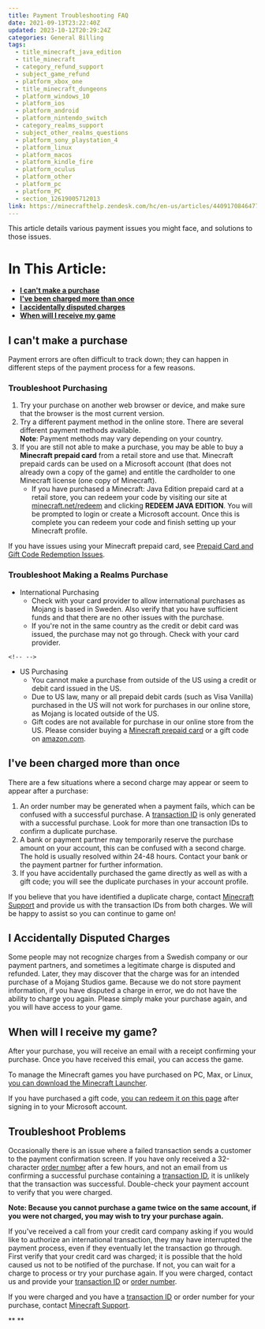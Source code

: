 ```yaml
---
title: Payment Troubleshooting FAQ
date: 2021-09-13T23:22:40Z
updated: 2023-10-12T20:29:24Z
categories: General Billing
tags:
  - title_minecraft_java_edition
  - title_minecraft
  - category_refund_support
  - subject_game_refund
  - platform_xbox_one
  - title_minecraft_dungeons
  - platform_windows_10
  - platform_ios
  - platform_android
  - platform_nintendo_switch
  - category_realms_support
  - subject_other_realms_questions
  - platform_sony_playstation_4
  - platform_linux
  - platform_macos
  - platform_kindle_fire
  - platform_oculus
  - platform_other
  - platform_pc
  - platform_PC
  - section_12619005712013
link: https://minecrafthelp.zendesk.com/hc/en-us/articles/4409170846477-Payment-Troubleshooting-FAQ
---
```


This article details various payment issues you might face, and solutions to those issues.

# In This Article:

-   **[I can\'t make a purchase](https://minecrafthelp.zendesk.com/hc/en-us/articles/4409170846477-Payment-Troubleshooting-FAQ#h_01FFGQDH4VJCEJ3KJDYTYG4A60)**
-   **[I\'ve been charged more than once](https://minecrafthelp.zendesk.com/hc/en-us/articles/4409170846477-Payment-Troubleshooting-FAQ#h_01FFGQFJPNCFEJFGP533FAW13Y)**
-   **[I accidentally disputed charges](https://minecrafthelp.zendesk.com/hc/en-us/articles/4409170846477-Payment-Troubleshooting-FAQ#h_01FG52AS46Z175T663PAZBPE8B)**
-   **[When will I receive my game](https://minecrafthelp.zendesk.com/hc/en-us/articles/4409170846477-Payment-Troubleshooting-FAQ#h_01FFGQG2F4ZMWCEWGJF8HAG6SC)**

## I can't make a purchase

Payment errors are often difficult to track down; they can happen in different steps of the payment process for a few reasons.

### Troubleshoot Purchasing

1.  Try your purchase on another web browser or device, and make sure that the browser is the most current version.
2.  Try a different payment method in the online store. There are several different payment methods available.\
    **Note**: Payment methods may vary depending on your country.
3.  If you are still not able to make a purchase, you may be able to buy a **Minecraft prepaid card** from a retail store and use that. Minecraft prepaid cards can be used on a Microsoft account (that does not already own a copy of the game) and entitle the cardholder to one Minecraft license (one copy of Minecraft).
    -   If you have purchased a Minecraft: Java Edition prepaid card at a retail store, you can redeem your code by visiting our site at [minecraft.net/redeem](https://www.minecraft.net/en-us/redeem/) and clicking **REDEEM JAVA EDITION**. You will be prompted to login or create a Microsoft account. Once this is complete you can redeem your code and finish setting up your Minecraft profile.

If you have issues using your Minecraft prepaid card, see [Prepaid Card and Gift Code Redemption Issues](https://help.minecraft.net/hc/en-us/articles/4409758085005-Minecraft-Java-Edition-Gift-Code-Issues-FAQ#h_01FG55B88ZZ02B559E7Q30BAEV).

### Troubleshoot Making a Realms Purchase

-   International Purchasing
    -   Check with your card provider to allow international purchases as Mojang is based in Sweden. Also verify that you have sufficient funds and that there are no other issues with the purchase. 
    -   If you're not in the same country as the credit or debit card was issued, the purchase may not go through. Check with your card provider.

```{=html}
<!-- -->
```
-   US Purchasing
    -   You cannot make a purchase from outside of the US using a credit or debit card issued in the US. 
    -   Due to US law, many or all prepaid debit cards (such as Visa Vanilla) purchased in the US will not work for purchases in our online store, as Mojang is located outside of the US.
    -   Gift codes are not available for purchase in our online store from the US. Please consider buying a [Minecraft prepaid card](https://help.minecraft.net/hc/en-us/articles/4409745793677-Minecraft-Bedrock-Gift-Code-Issues-FAQ-#h_01FG54MNJPQZFATPDWR75NMY2D) or a gift code on [amazon.com](https://www.amazon.com/Minecraft-Mac-Online-Game-Code/dp/B010KYDNDG/ref=dp_olp_1?th=1). 

## I've been charged more than once

There are a few situations where a second charge may appear or seem to appear after a purchase:

1.  An order number may be generated when a payment fails, which can be confused with a successful purchase. A [transaction ID](https://help.minecraft.net/hc/en-us/articles/360029977371-What-is-a-Transaction-ID-) is only generated with a successful purchase. Look for more than one transaction IDs to confirm a duplicate purchase.
2.  A bank or payment partner may temporarily reserve the purchase amount on your account, this can be confused with a second charge. The hold is usually resolved within 24-48 hours. Contact your bank or the payment partner for further information.
3.  If you have accidentally purchased the game directly as well as with a gift code; you will see the duplicate purchases in your account profile.

If you believe that you have identified a duplicate charge, contact [Minecraft Support](https://aka.ms/Minecraft-Support) and provide us with the transaction IDs from both charges. We will be happy to assist so you can continue to game on!

## I Accidentally Disputed Charges

Some people may not recognize charges from a Swedish company or our payment partners, and sometimes a legitimate charge is disputed and refunded. Later, they may discover that the charge was for an intended purchase of a Mojang Studios game. Because we do not store payment information, if you have disputed a charge in error, we do not have the ability to charge you again. Please simply make your purchase again, and you will have access to your game. 

## When will I receive my game?

After your purchase, you will receive an email with a receipt confirming your purchase. Once you have received this email, you can access the game.

To manage the Minecraft games you have purchased on PC, Max, or Linux, [you can download the Minecraft Launcher](https://www.minecraft.net/en-us/download).

If you have purchased a gift code, [you can redeem it on this page](https://www.minecraft.net/en-us/redeem) after signing in to your Microsoft account.

## Troubleshoot Problems

Occasionally there is an issue where a failed transaction sends a customer to the payment confirmation screen. If you have only received a 32-character [order number](https://help.minecraft.net/hc/en-us/articles/360029977371-What-is-a-Transaction-ID-) after a few hours, and not an email from us confirming a successful purchase containing a [transaction ID](https://help.minecraft.net/hc/en-us/articles/360029977371-What-is-a-Transaction-ID-), it is unlikely that the transaction was successful. Double-check your payment account to verify that you were charged. 

**Note: Because you cannot purchase a game twice on the same account, if you were not charged, you may wish to try your purchase again.**

If you\'ve received a call from your credit card company asking if you would like to authorize an international transaction, they may have interrupted the payment process, even if they eventually let the transaction go through. First verify that your credit card was charged; it is possible that the hold caused us not to be notified of the purchase. If not, you can wait for a charge to process or try your purchase again. If you were charged, contact us and provide your [transaction ID](https://help.minecraft.net/hc/en-us/articles/360029977371-What-is-a-Transaction-ID-) or [order number](https://help.minecraft.net/hc/en-us/articles/360029977371-What-is-a-Transaction-ID-).

If you were charged and you have a [transaction ID](https://help.minecraft.net/hc/en-us/articles/360029977371-What-is-a-Transaction-ID-) or order number for your purchase, contact [Minecraft Support](https://aka.ms/Minecraft-Support). 

** **
